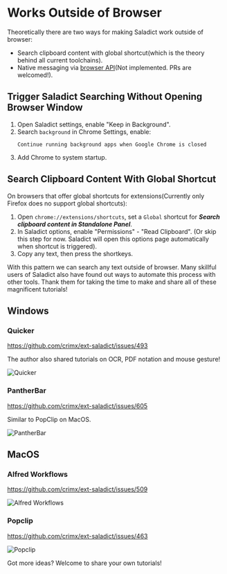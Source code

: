# Works Outside of Browser

Theoretically there are two ways for making Saladict work outside of browser:

- Search clipboard content with global shortcut(which is the theory behind all current toolchains).
- Native messaging via [browser API](https://developer.chrome.com/extensions/nativeMessaging)(Not implemented. PRs are welcomed!).

## Trigger Saladict Searching Without Opening Browser Window

1. Open Saladict settings, enable "Keep in Background".
2. Search `background` in Chrome Settings, enable:
   ```
   Continue running background apps when Google Chrome is closed
   ```
3. Add Chrome to system startup.


## Search Clipboard Content With Global Shortcut

On browsers that offer global shortcuts for extensions(Currently only Firefox does no support global shortcuts):

1. Open `chrome://extensions/shortcuts`, set a `Global` shortcut for ***Search clipboard content in Standalone Panel***.
2. In Saladict options, enable "Permissions" - "Read Clipboard". (Or skip this step for now. Saladict will open this options page automatically when shortcut is triggered).
3. Copy any text, then press the shortkeys.

With this pattern we can search any text outside of browser. Many skillful users of Saladict also have found out ways to automate this process with other tools. Thank them for taking the time to make and share all of these magnificent tutorials!

## Windows

### Quicker

<https://github.com/crimx/ext-saladict/issues/493>

The author also shared tutorials on OCR, PDF notation and mouse gesture!

![Quicker](https://user-images.githubusercontent.com/38676455/68393366-db14e500-01a6-11ea-96fb-edeb2bc4a39c.gif)

### PantherBar

<https://github.com/crimx/ext-saladict/issues/605>

Similar to PopClip on MacOS.

![PantherBar](https://user-images.githubusercontent.com/38676455/71537746-8b0eff00-295b-11ea-9455-c6b56d395cf8.gif)

## MacOS

### Alfred Workflows

<https://github.com/crimx/ext-saladict/issues/509>

![Alfred Workflows](https://user-images.githubusercontent.com/8779091/66551929-fc1ff100-eb7a-11e9-9785-63693bcffd05.gif)

### Popclip

<https://github.com/crimx/ext-saladict/issues/463>

![Popclip](https://user-images.githubusercontent.com/51223743/70034632-705f9980-15ec-11ea-9e32-d6e2291ffef7.png)

Got more ideas? Welcome to share your own tutorials!
